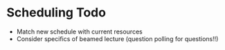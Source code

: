 # Scheduling Todo

* Match new schedule with current resources
* Consider specifics of beamed lecture (question polling for questions!!)
